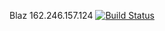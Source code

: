 Blaz
162.246.157.124
[![Build Status](https://travis-ci.com/cmput401-fall2018/web-app-ci-cd-with-travis-ci-BlazPocrnja.svg?branch=master)](https://travis-ci.com/cmput401-fall2018/web-app-ci-cd-with-travis-ci-BlazPocrnja)
